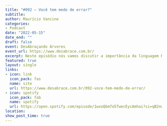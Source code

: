 ```yaml
---
title: "#092 – Você tem medo de errar?"
subtitle:
author: Maurício Vancine
categories:
- Podcast
date: "2022-05-15"
date_end: ""
draft: false
event: DesAbraçando Árvores
event_url: https://www.desabrace.com.br/
excerpt: Neste episódio nós vamos discutir a importância da linguagem R na análise de dados ecológicos.
featured: true
layout: single
links:
- icon: link
  icon_pack: fas
  name: site
  url: https://www.desabrace.com.br/092-voce-tem-medo-de-errar/
- icon: spotify
  icon_pack: fab
  name: spotify
  url: https://open.spotify.com/episode/1wxoQbm7o5TwecEycAmhai?si=qB2nwuJsS9W0YzILaNe8Ng
location: 
show_post_time: true
---
```

